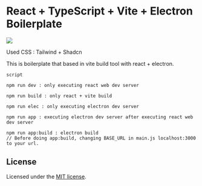 # React + TypeScript + Vite + Electron Boilerplate

<img src="https://github.com/andongmin94/electron-boilerplate/assets/110483588/1131accd-8ea3-4e30-8af1-f551c4e486b1">

Used CSS : Tailwind + Shadcn

This is boilerplate that based in vite build tool with react + electron.

```
script

npm run dev : only executing react web dev server

npm run build : only react + vite build

npm run elec : only executing electron dev server

npm run app : executing electron dev server after executing react web dev server

npm run app:build : electron build
// Before doing app:build, changing BASE_URL in main.js localhost:3000 to your url.
```

## License

Licensed under the [MIT license](https://github.com/andongmin94/electron-boilerplate/blob/react/LICENCE.md).
